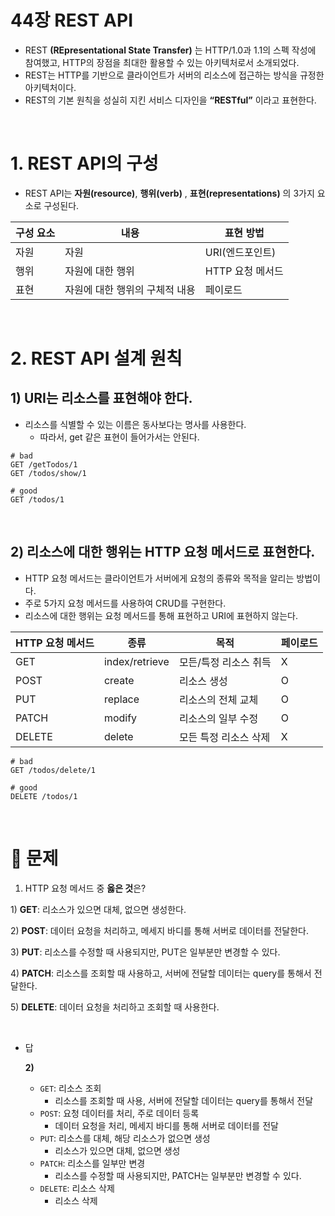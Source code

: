 # 44장 REST API

- REST **(REpresentational State Transfer)** 는 HTTP/1.0과 1.1의 스펙 작성에 참여했고, HTTP의 장점을 최대한 활용할 수 있는 아키텍처로서 소개되었다.
- REST는 HTTP를 기반으로 클라이언트가 서버의 리소스에 접근하는 방식을 규정한 아키텍처이다.
- REST의 기본 원칙을 성실히 지킨 서비스 디자인을 **“RESTful”** 이라고 표현한다.

<br />

# 1. REST API의 구성

- REST API는 **자원(resource)**, **행위(verb)** , **표현(representations)** 의 3가지 요소로 구성된다.

| 구성 요소 | 내용 | 표현 방법 |
| --- | --- | --- |
| 자원 | 자원 | URI(엔드포인트) |
| 행위 | 자원에 대한 행위 | HTTP 요청 메서드 |
| 표현 | 자원에 대한 행위의 구체적 내용 | 페이로드 |

<br />

# 2. REST API 설계 원칙

## 1) URI는 리소스를 표현해야 한다.

- 리소스를 식별할 수 있는 이름은 동사보다는 명사를 사용한다.
    - 따라서, get 같은 표현이 들어가서는 안된다.

```
# bad
GET /getTodos/1
GET /todos/show/1

# good
GET /todos/1
```

<br />

## 2) 리소스에 대한 행위는 HTTP 요청 메서드로 표현한다.

- HTTP 요청 메서드는 클라이언트가 서버에게 요청의 종류와 목적을 알리는 방법이다.
- 주로 5가지 요청 메서드를 사용하여 CRUD를 구현한다.
- 리소스에 대한 행위는 요청 메서드를 통해 표현하고 URI에 표현하지 않는다.

| HTTP 요청 메서드 | 종류 | 목적 | 페이로드 |
| --- | --- | --- | --- |
| GET | index/retrieve | 모든/특정 리소스 취득 | X |
| POST | create | 리소스 생성 | O |
| PUT | replace | 리소스의 전체 교체 | O |
| PATCH | modify | 리소스의 일부 수정 | O |
| DELETE | delete | 모든 특정 리소스 삭제 | X |

```
# bad
GET /todos/delete/1

# good
DELETE /todos/1
```

<br />

# 🤔 문제

1. HTTP 요청 메서드 중 **옳은 것**은?

1\) **GET**: 리소스가 있으면 대체, 없으면 생성한다.

2\) **POST**: 데이터 요청을 처리하고, 메세지 바디를 통해 서버로 데이터를 전달한다.

3\) **PUT**: 리소스를 수정할 때 사용되지만, PUT은 일부분만 변경할 수 있다.

4\) **PATCH**: 리소스를 조회할 때 사용하고, 서버에 전달할 데이터는 query를 통해서 전달한다.

5\) **DELETE**: 데이터 요청을 처리하고 조회할 때 사용한다.

<br />

- 답
    
    **2)**
    
    - `GET`: 리소스 조회
        - 리소스를 조회할 때 사용, 서버에 전달할 데이터는 query를 통해서 전달
    - `POST`: 요청 데이터를 처리, 주로 데이터 등록
        - 데이터 요청을 처리, 메세지 바디를 통해 서버로 데이터를 전달
    - `PUT`: 리소스를 대체, 해당 리소스가 없으면 생성
        - 리소스가 있으면 대체, 없으면 생성
    - `PATCH`: 리소스를 일부만 변경
        - 리소스를 수정할 때 사용되지만, PATCH는 일부분만 변경할 수 있다.
    - `DELETE`: 리소스 삭제
        - 리소스 삭제